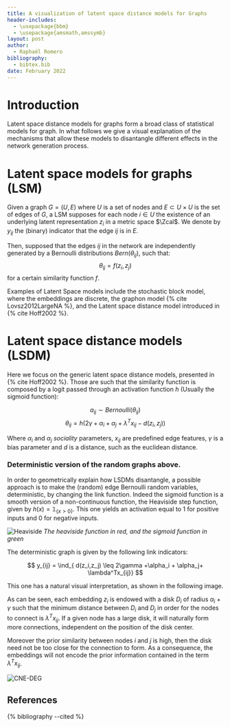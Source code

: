 ```yaml
---
title: A visualization of latent space distance models for Graphs
header-includes:
  - \usepackage{bbm}
  - \usepackage{amsmath,amssymb}
layout: post
author:
  - Raphaël Romero
bibliography:
  - bibtex.bib
date: February 2022
---
```


# Introduction

Latent space distance models for graphs form a broad class of statistical models for graph.
In what follows we give a visual explanation of the mechanisms that allow these models to disantangle different effects in the network generation process.

# Latent space models for graphs (LSM)

$\newcommand{\Zcal}{\mathcal{Z}}$
Given a graph $G=(U,E)$ where $U$ is a set of nodes and $E\subset U\times U$ is the set of edges of $G$, a LSM supposes for each node $i\in U$ the existence of an underlying latent representation $z_{i}$ in a metric space $\Zcal$.
We denote by $y_{ij}$ the (binary) indicator that the edge $ij$ is in $E$.

Then, supposed that the edges $ij$ in the network are independently generated by a Bernoulli distributions $Bern(\theta_{ij})$, such that:
$$\theta_{ij} = f(z_i, z_j)$$ for a certain similarity function $f$.

Examples of Latent Space models include the stochastic block model, where the embeddings are discrete, the graphon model {% cite Lovsz2012LargeNA %}, and the Latent space distance model introduced in {% cite Hoff2002 %}.

# Latent space distance models (LSDM)

Here we focus on the generic latent space distance models, presented in {% cite Hoff2002 %}. Those are such that the similarity function is composed by a logit passed through an activation function $h$ (Usually the sigmoid function):

$$a_{ij} \sim Bernoulli(\theta_{ij}) $$
 $$\theta_{ij} = h(2\gamma +\alpha_i + \alpha_j+  \lambda^Tx_{ij} - d(z_i,z_j))$$

Where $\alpha_i$ and $\alpha_j$ _sociality_ parameters, $x_{ij}$ are predefined edge features, $\gamma$ is a bias parameter and $d$ is a distance, such as the euclidean distance.

<!-- While using a similarity measure that is not a distance can also lead to interesting models, here we suppose that $d$ is the euclidean distance -->

### Deterministic version of the random graphs above.

In order to geometrically explain how LSDMs disantangle, a possible approach is to make the (random) edge Bernoulli random variables, deterministic, by changing the link function. Indeed the sigmoid function is a smooth version of a non-continuous function, the Heaviside step function, given by $h(x) = \mathbb{1}_{\{x>0\}}$.
This one yields an activation equal to 1 for positive inputs and 0 for negative inputs.

![Heaviside]({{site.url}}/figures/sigmoid_vs_heaviside.png)
_The heaviside function in red, and the sigmoid function in green_

The deterministic graph is given by the following link indicators:
$\newcommand{\ind}{\mathbb{1}}$

$$
y_{ij} = \ind_{ d(z_i,z_j) \leq 2\gamma +\alpha_i + \alpha_j+  \lambda^Tx_{ij}}
$$

This one has a natural visual interpretation, as shown in the following image.

As can be seen, each embedding $z_i$ is endowed with a disk $D_i$ of radius $\alpha_i+\gamma$ such that the minimum distance between $D_i$ and $D_j$ in order for the nodes to connect is $\lambda^T x_{ij}$.
If a given node has a large disk, it will naturally form more connections, independent on the position of the disk center.

Moreover the prior similarity between nodes $i$ and $j$ is high, then the disk need not be too close for the connection to form. As a consequence, the embeddings will not encode the prior information contained in
the term $\lambda^T x_{ij}$.

![CNE-DEG]({{site.url}}/figures/cne_deg1.png)

## References

{% bibliography --cited %}
